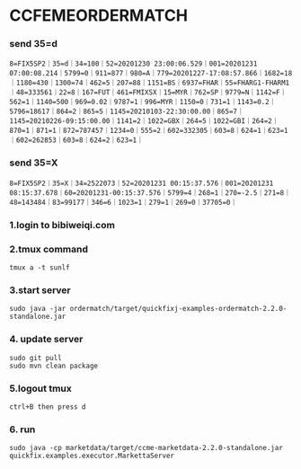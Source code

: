 # CCFEMEORDERMATCH

### send 35=d
```aidl
8=FIX5SP2｜35=d｜34=100｜52=20201230 23:00:06.529｜001=20201231 07:00:08.214｜5799=0｜911=877｜980=A｜779=20201227-17:08:57.866｜1682=18｜1180=430｜1300=74｜462=5｜207=88｜1151=BS｜6937=FHAR｜55=FHARG1-FHARM1｜48=333561｜22=8｜167=FUT｜461=FMIXSX｜15=MYR｜762=SP｜9779=N｜1142=F｜562=1｜1140=500｜969=0.02｜9787=1｜996=MYR｜1150=0｜731=1｜1143=0.2｜5796=18617｜864=2｜865=5｜1145=20210103-22:30:00.00｜865=7｜1145=20210226-09:15:00.00｜1141=2｜1022=GBX｜264=5｜1022=GBI｜264=2｜870=1｜871=1｜872=787457｜1234=0｜555=2｜602=332305｜603=8｜624=1｜623=1｜602=262853｜603=8｜624=2｜623=1｜
```

### send 35=X
```aidl
8=FIX5SP2｜35=X｜34=2522073｜52=20201231 00:15:37.576｜001=20201231 08:15:37.678｜60=20201231-00:15:37.576｜5799=4｜268=1｜270=-2.5｜271=8｜48=143484｜83=99177｜346=6｜1023=1｜279=1｜269=0｜37705=0｜
```

### 1.login to bibiweiqi.com
### 2.tmux command
```
tmux a -t sunlf
```
### 3.start server
```
sudo java -jar ordermatch/target/quickfixj-examples-ordermatch-2.2.0-standalone.jar 
```
### 4. update server
```
sudo git pull
sudo mvn clean package
```
### 5.logout tmux
```
ctrl+B then press d
```

### 6. run
``` 
sudo java -cp marketdata/target/ccme-marketdata-2.2.0-standalone.jar quickfix.examples.executor.MarkettaServer
```
